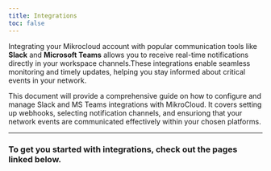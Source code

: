 ```yaml
---
title: Integrations
toc: false
---
```


Integrating your Mikrocloud account with popular communication tools like **Slack** and **Microsoft Teams** allows you to receive real-time notifications directly in your workspace channels.These integrations enable seamless monitoring and timely updates, helping you stay informed about critical events in your network.

This document will provide a comprehensive guide on how to configure and manage Slack and MS Teams integrations with MikroCloud. It covers setting up webhooks, selecting notification channels, and ensuriong that your network events are communicated effectively within your chosen platforms.

---
### To get you started with integrations, check out the pages linked below.

<Tiles path="documentation/guides/integrations/"></Tiles>

